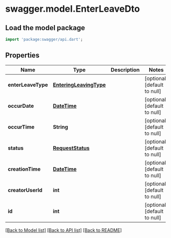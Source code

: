 # swagger.model.EnterLeaveDto

## Load the model package
```dart
import 'package:swagger/api.dart';
```

## Properties
Name | Type | Description | Notes
------------ | ------------- | ------------- | -------------
**enterLeaveType** | [**EnteringLeavingType**](EnteringLeavingType.md) |  | [optional] [default to null]
**occurDate** | [**DateTime**](DateTime.md) |  | [optional] [default to null]
**occurTime** | **String** |  | [optional] [default to null]
**status** | [**RequestStatus**](RequestStatus.md) |  | [optional] [default to null]
**creationTime** | [**DateTime**](DateTime.md) |  | [optional] [default to null]
**creatorUserId** | **int** |  | [optional] [default to null]
**id** | **int** |  | [optional] [default to null]

[[Back to Model list]](../README.md#documentation-for-models) [[Back to API list]](../README.md#documentation-for-api-endpoints) [[Back to README]](../README.md)


